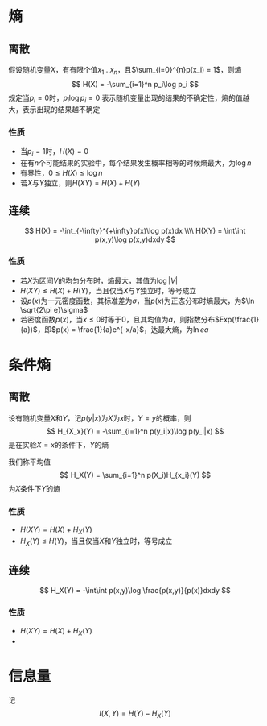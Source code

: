 # 熵
## 离散
假设随机变量$X$，有有限个值$x_1...x_n$，且$\sum_{i=0}^{n}p(x_i) = 1$，则熵
$$
H(X) = -\sum_{i=1}^n p_i\log p_i
$$
规定当$p_i = 0$时，$p_i\log p_i=0$
表示随机变量出现的结果的不确定性，熵的值越大，表示出现的结果越不确定

### 性质
* 当$p_i = 1$时，$H(X) = 0$
* 在有$n$个可能结果的实验中，每个结果发生概率相等的时候熵最大，为$\log n$
* 有界性，$0 \le H(X) \le \log n$
* 若$X$与$Y$独立，则$H(XY) = H(X)+H(Y)$

## 连续
$$
H(X) = -\int_{-\infty}^{+\infty}p(x)\log p(x)dx \\\\
H(XY) = \int\int p(x,y)\log p(x,y)dxdy
$$

### 性质
* 若$X$为区间$V$的均匀分布时，熵最大，其值为$\log |V|$
* $H(XY) \le H(X)+H(Y)$，当且仅当$X$与$Y$独立时，等号成立
* 设$p(x)$为一元密度函数，其标准差为$\sigma$，当$p(x)$为正态分布时熵最大，为$\ln \sqrt{2\pi e}\sigma$
* 若密度函数$p(x)$，当$x \le 0$时等于0，且其均值为$a$，则指数分布$Exp(\frac{1}{a})$，即$p(x) = \frac{1}{a}e^{-x/a}$，达最大熵，为$\ln ea$

# 条件熵
## 离散
设有随机变量$X$和$Y$，记$p(y|x)$为$X$为$x$时，$Y=y$的概率，则
$$
H_{X_x}(Y) = -\sum_{i=1}^n p(y_i|x)\log p(y_i|x)
$$
是在实验$X = x$的条件下，$Y$的熵

我们称平均值
$$
H_X(Y) = \sum_{i=1}^n p(X_i)H_{x_i}(Y)
$$
为$X$条件下$Y$的熵

### 性质
* $H(XY) = H(X) + H_X(Y)$
* $H_X(Y) \le H(Y)$，当且仅当$X$和$Y$独立时，等号成立

## 连续
$$
H_X(Y) = -\int\int p(x,y)\log \frac{p(x,y)}{p(x)}dxdy
$$

### 性质
* $H(XY) = H(X) + H_X(Y)$
* 

# 信息量
记
$$
I(X,Y) = H(Y) - H_X(Y)
$$

